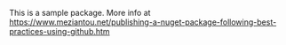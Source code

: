This is a sample package. More info
at <https://www.meziantou.net/publishing-a-nuget-package-following-best-practices-using-github.htm>